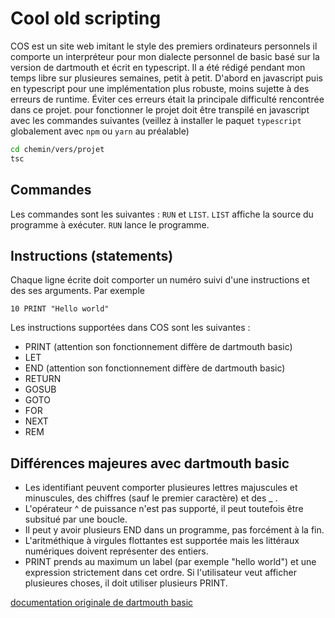 # Cool old scripting
COS est un site web imitant le style des premiers ordinateurs personnels il comporte un interpréteur pour mon dialecte personnel de basic basé sur la version de dartmouth et écrit en typescript.
Il a été rédigé pendant mon temps libre sur plusieures semaines, petit à petit. D'abord en javascript puis en typescript pour une implémentation plus robuste, moins sujette à des erreurs de runtime. Éviter ces erreurs était la principale difficulté rencontrée dans ce projet.
pour fonctionner le projet doit être transpilé en javascript avec les commandes suivantes (veillez à installer le paquet `typescript` globalement avec `npm` ou `yarn` au préalable)

```bash
cd chemin/vers/projet
tsc
```
## Commandes
Les commandes sont les suivantes : `RUN` et `LIST`.
`LIST` affiche la source du programme à exécuter.
`RUN` lance le programme.

## Instructions (statements)
Chaque ligne écrite doit comporter un numéro suivi d'une instructions et des ses arguments. Par exemple 
```basic
10 PRINT "Hello world"
```
Les instructions supportées dans COS sont les suivantes :
* PRINT (attention son fonctionnement diffère de dartmouth basic)
* LET
* END (attention son fonctionnement diffère de dartmouth basic)
* RETURN
* GOSUB
* GOTO
* FOR
* NEXT
* REM

## Différences majeures avec dartmouth basic
* Les identifiant peuvent comporter plusieures lettres majuscules et minuscules, des chiffres (sauf le premier caractère) et des _ .
* L'opérateur ^ de puissance n'est pas supporté, il peut toutefois être subsitué par une boucle.
* Il peut y avoir plusieurs END dans un programme, pas forcément à la fin.
* L'aritméthique à virgules flottantes est supportée mais les littéraux numériques doivent représenter des entiers.
* PRINT prends au maximum un label (par exemple "hello world") et une expression strictement dans cet ordre. Si l'utilisateur veut afficher plusieures choses, il doit utiliser plusieurs PRINT.

[documentation originale de dartmouth basic](https://www.google.com/url?sa=t&source=web&rct=j&opi=89978449&url=https://ia601901.us.archive.org/34/items/bitsavers_dartmouthB_3679804/BASIC_4th_Edition_Jan68_text.pdf&ved=2ahUKEwiPzqCFvo2GAxUB9AIHHWqtB9YQFnoECC4QAQ&usg=AOvVaw3fizFRoHowshdpbrjspwLb)
